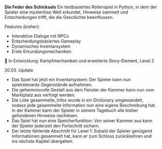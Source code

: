 **Die Feder des Schicksals**
Ein textbasiertes Rollenspiel in Python, in dem der Spieler eine mysteriöse Welt erkundet, Hinweise sammelt und Entscheidungen trifft, die die Geschichte beeinflussen.

Features (bisher):
- Interaktive Dialoge mit NPCs
- Entscheidungsbasiertes Gameplay
- Dynamisches Inventarsystem
- Erste Erkundungsmechaniken

🔧 In Entwicklung: Kampfmechaniken und erweiterte Story-Element, Level 2

20.03. Update
- Das Spiel hat jetzt ein Inventarsystem: Der Spieler kann nun spielrelevante Gegenstände aufnehmen.
- Die geheimnisvolle Gestalt aus dem Fenster der Kammer kann nun vom Marktplatz aus verfolgt werden.
- Die Liste gesammelte_Infos wurde in ein Dictionary umgewandelt, sodass jede gesammelte Information nun eine eigene Beschreibung hat. In der Kammer kann der Spieler in seinem Tagebuch alle bisher gefundenen Hinweise nachlesen.
- Das Spiel hat nun eine Speicherfunktion: Von seiner Kammer aus kann der Spieler jederzeit den Fortschritt sichern.
- Der letzte fehlende Abschnitt für Level 1: Sobald der Spieler genügend Informationen gesammelt hat, kann er zum Schloss zurückkehren und ins nächste Kapitel übergehen.

